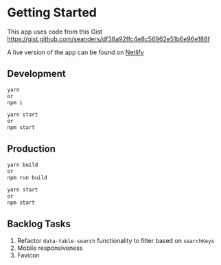 # Getting Started

This app uses code from this Gist https://gist.github.com/seanders/df38a92ffc4e8c56962e51b6e96e188f

A live version of the app can be found on [Netlify](https://glisser.netlify.app/)

## Development

```bash
yarn
or
npm i
```

```bash
yarn start
or
npm start
```

## Production

```bash
yarn build
or
npm run build
```

```bash
yarn start
or
npm start
```

## Backlog Tasks

1. Refactor `data-table-search` functionality to filter based on `searchKeys`
2. Mobile responsiveness
3. Favicon
